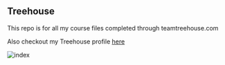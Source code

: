 ## Treehouse

This repo is for all my course files completed through teamtreehouse.com

Also checkout my Treehouse profile [here](https://teamtreehouse.com/andrewprenatt)

![index](https://user-images.githubusercontent.com/85134713/120382705-f5b32f80-c2f1-11eb-98c8-bd403789a61e.jpg)

